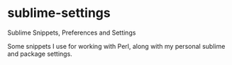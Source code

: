 # sublime-settings
Sublime Snippets, Preferences and Settings

Some snippets I use for working with Perl, along with my personal sublime and package settings.
